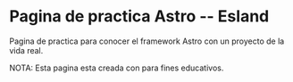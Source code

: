 # Pagina de practica Astro -- Esland

Pagina de practica para conocer el framework Astro con un proyecto de la vida real.

NOTA: Esta pagina esta creada con para fines educativos.